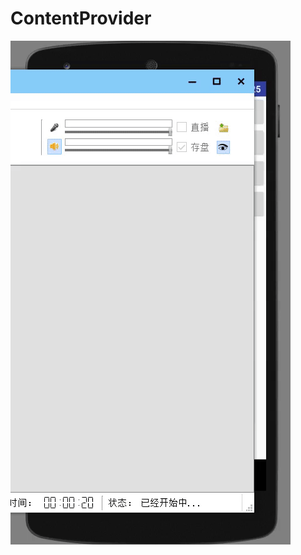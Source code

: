# ContentProvider
![](https://github.com/gb0302/ContentProvider/blob/master/jpg/ezgif-3-8ef404ad9f.gif)
